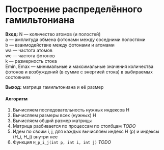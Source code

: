 # Построение распределённого гамильтониана

**Вход:**
N — количество атомов (и полостей)  
a — амплитуда обмена фотонами между соседними полостями  
b — взаимодействие между фотонами и атомами  
wa — частота атомов  
wc — частота фотонов  
k — размерность стока  
Emin, Emax — минимальные и максимальные значения количества фотонов и возбуждений (в сумме с энергией стока) в выбираемых состояниях  

**Выход:**
матрица гамильтониана и её размер

#### Алгоритм
1. Вычисляем последовательность нужных индексов H
2. Вычисляем размеры всех (нужных) H
3. Вычисляем общий размер матрицы
4. Матрица разбивается по процессам по столбцам  *TODO*
5. Идем по своим i, j, для каждых вычисляем индекс H (p) и индексы (H_i, H_j) внутри нее
6. Функция `H_p_i_j(int p, int i, int j)` *TODO*
